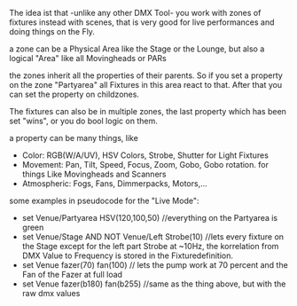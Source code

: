 The idea ist that -unlike any other DMX Tool- you work with zones of fixtures instead with scenes, that is very good for live performances and doing things on the Fly. 

a zone can be a Physical Area like the Stage or the Lounge, but also a logical "Area" like all Movingheads or PARs

the zones inherit all the properties of their parents. So if you set a property on the zone "Partyarea" all Fixtures in this area react to that. After that you can set the property on childzones.

The fixtures can also be in multiple zones, the last property which has been set "wins", or you do bool logic on them.

a property can be many things, like 
* Color: RGB(W/A/UV), HSV Colors, Strobe, Shutter for Light Fixtures
* Movement: Pan, Tilt, Speed, Focus, Zoom, Gobo, Gobo rotation. for things Like Movingheads and Scanners
* Atmospheric: Fogs, Fans, Dimmerpacks, Motors,...


some examples in pseudocode for the "Live Mode": 

* set Venue/Partyarea HSV(120,100,50) //everything on the Partyarea is green
* set Venue/Stage AND NOT Venue/Left Strobe(10) //lets every fixture on the Stage except for the left part Strobe at ~10Hz, the korrelation from DMX Value to Frequency is stored in the Fixturedefinition.
* set Venue fazer(70) fan(100) // lets the pump work at 70 percent and the Fan of the Fazer at full load
* set Venue fazer(b180) fan(b255) //same as the thing above, but with the raw dmx values

